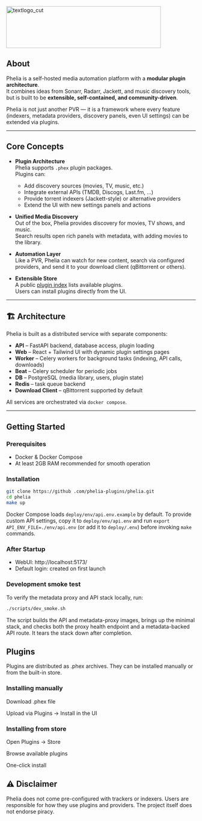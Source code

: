 <img width="411" height="111" alt="textlogo_cut" src="https://github.com/user-attachments/assets/933b7b9e-38fd-4d22-b466-6a981acd1b4b" />

## About
Phelia is a self-hosted media automation platform with a **modular plugin architecture**.  
It combines ideas from Sonarr, Radarr, Jackett, and music discovery tools, but is built to be **extensible, self-contained, and community-driven**.  

Phelia is not just another PVR — it is a framework where every feature (indexers, metadata providers, discovery panels, even UI settings) can be extended via plugins.

---

## Core Concepts

- **Plugin Architecture**  
  Phelia supports `.phex` plugin packages.  
  Plugins can:
  - Add discovery sources (movies, TV, music, etc.)
  - Integrate external APIs (TMDB, Discogs, Last.fm, …)
  - Provide torrent indexers (Jackett-style) or alternative providers
  - Extend the UI with new settings panels and actions  

- **Unified Media Discovery**  
  Out of the box, Phelia provides discovery for movies, TV shows, and music.  
  Search results open rich panels with metadata, with adding movies to the library.

- **Automation Layer**  
  Like a PVR, Phelia can watch for new content, search via configured providers, and send it to your download client (qBittorrent or others).  

- **Extensible Store**  
  A public [plugin index](https://phelia-plugins.github.io) lists available plugins.  
  Users can install plugins directly from the UI.  

---

## 🏗 Architecture

Phelia is built as a distributed service with separate components:

- **API** – FastAPI backend, database access, plugin loading  
- **Web** – React + Tailwind UI with dynamic plugin settings pages  
- **Worker** – Celery workers for background tasks (indexing, API calls, downloads)  
- **Beat** – Celery scheduler for periodic jobs  
- **DB** – PostgreSQL (media library, users, plugin state)  
- **Redis** – task queue backend  
- **Download Client** – qBittorrent supported by default  

All services are orchestrated via `docker compose`.

---

## Getting Started

### Prerequisites
- Docker & Docker Compose
- At least 2GB RAM recommended for smooth operation

### Installation

```bash
git clone https://github .com/phelia-plugins/phelia.git
cd phelia
make up
```

Docker Compose loads `deploy/env/api.env.example` by default. To provide custom API settings, copy it to `deploy/env/api.env` and run `export API_ENV_FILE=./env/api.env` (or add it to `deploy/.env`) before invoking `make` commands.

### After Startup
- WebUI: http://localhost:5173/
- Default login: created on first launch

### Development smoke test

To verify the metadata proxy and API stack locally, run:

```bash
./scripts/dev_smoke.sh
```

The script builds the API and metadata-proxy images, brings up the minimal stack, and checks both the proxy health endpoint and a metadata-backed API route. It tears the stack down after completion.

## Plugins

Plugins are distributed as .phex archives.
They can be installed manually or from the built-in store.

### Installing manually

Download .phex file

Upload via Plugins → Install in the UI

### Installing from store

Open Plugins → Store

Browse available plugins

One-click install

## ⚠️ Disclaimer

Phelia does not come pre-configured with trackers or indexers.
Users are responsible for how they use plugins and providers.
The project itself does not endorse piracy.
